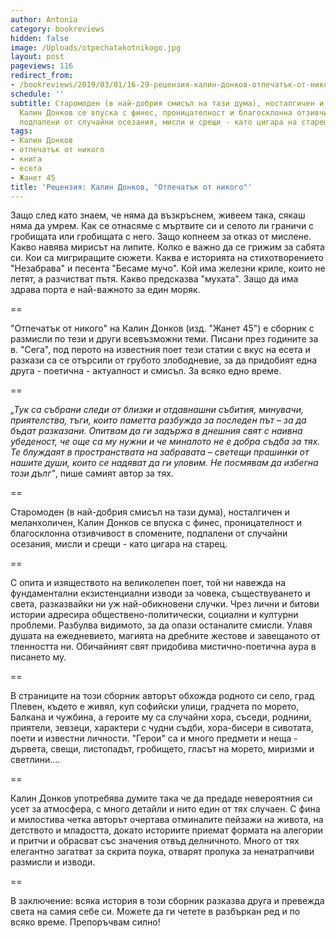 ```yaml
---
author: Antonia
category: bookreviews
hidden: false
image: /Uploads/otpechatakotnikogo.jpg
layout: post
pageviews: 116
redirect_from:
- /bookreviews/2019/03/01/16-29-рецензия-калин-донков-отпечатък-от-никого
schedule: ''
subtitle: Старомоден (в най-добрия смисъл на тази дума), носталгичен и меланхоличен,
  Калин Донков се впуска с финес, проницателност и благосклонна отзивчивост в спомените,
  подпалени от случайни осезания, мисли и срещи - като цигара на старец
tags:
- Калин Донков
- отпечатък от никого
- книга
- есета
- Жанет 45
title: 'Рецензия: Калин Донков, "Отпечатък от никого"'
---
```


Защо след като знаем, че няма да възкръснем, живеем така, сякаш няма да умрем. Как се отнасяме с мъртвите си и селото ли граничи с гробищата или гробищата с него. Защо копнеем за отказ от мислене. Какво навява мирисът на липите. Колко е важно да се грижим за сабята си. Кои са мигриращите сюжети. Каква е историята на стихотворението "Незабрава" и песента "Бесаме мучо". Кой има железни криле, които не летят, а разчистват пътя. Какво предсказва "мухата". Защо да има здрава порта е най-важното за един моряк. 

\==

"Отпечатък от никого" на Калин Донков (изд. "Жанет 45") е сборник с размисли по тези и други всевъзможни теми. Писани през годините за в. "Сега", под перото на известния поет тези статии с вкус на есета и разкази са се отърсили от грубото злободневие, за да придобият една друга - поетична - актуалност и смисъл. За всяко едно време.   

\==

_„Тук са събрани следи от близки и отдавнашни събития, минувачи, приятелства, тъги, които паметта разбужда за последен път – за да бъдат разказани. Опитвам да ги задържа в днешния свят с наивна убеденост, че още са му нужни и че миналото не е добра съдба за тях. Те блуждаят в пространствата на забравата – светещи прашинки от нашите души, които се надяват да ги уловим. Не посмявам да избегна този дълг"_, пише самият автор за тях. 

\==

Старомоден (в най-добрия смисъл на тази дума), носталгичен и меланхоличен, Калин Донков се впуска с финес, проницателност и благосклонна отзивчивост в спомените, подпалени от случайни осезания, мисли и срещи - като цигара на старец. 

\==

С опита и изяществото на великолепен поет, той ни навежда на фундаментални екзистенциални изводи за човека, съществуването и света, разказвайки ни уж най-обикновени случки. Чрез лични и битови истории адресира обществено-политически, социални и културни проблеми. Разбулва видимото, за да опази останалите смисли. Улавя душата на ежедневието, магията на дребните жестове и завещаното от тленността ни. Обичайният свят придобива мистично-поетична аура в писането му.

\==

В страниците на този сборник авторът обхожда родното си село, град Плевен, където е живял, куп софийски улици, градчета по морето, Балкана и чужбина, а героите му са случайни хора, съседи, роднини, приятели, зевзеци, характери с чудни съдби, хора-бисери в сивотата, поети и известни личности. "Герои" са и много предмети и неща - дървета, свещи, листопадът, гробището, гласът на морето, миризми и светлини....

\==

Калин Донков употребява думите така че да предаде невероятния си усет за атмосфера, с много детайли и нито един от тях случаен. С фина и милостива четка авторът очертава отминалите пейзажи на живота, на детството и младостта, докато историите приемат формата на алегории и притчи и обрасват със значения отвъд делничното. Много от тях елегантно загатват за скрита поука, отварят пролука за ненатрапчиви размисли и изводи. 

\==

В заключение: всяка история в този сборник разказва друга и превежда света на самия себе си. Можете да ги четете в разбъркан ред и по всяко време. Препоръчвам силно!